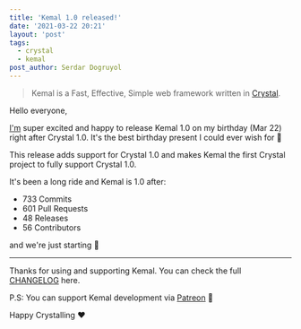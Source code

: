 ```yaml
---
title: 'Kemal 1.0 released!'
date: '2021-03-22 20:21'
layout: 'post'
tags:
  - crystal
  - kemal
post_author: Serdar Dogruyol
---
```


>Kemal is a Fast, Effective, Simple web framework written in [Crystal](https://crystal-lang.org/).

Hello everyone,

[I'm](https://twitter.com/sdogruyol) super excited and happy to release Kemal 1.0 on my birthday (Mar 22) right after Crystal 1.0. It's the best birthday present I could ever wish for :birthday:

This release adds support for Crystal 1.0 and makes Kemal the first Crystal project to fully support Crystal 1.0. 

It's been a long ride and Kemal is 1.0 after:

- 733 Commits
- 601 Pull Requests
- 48 Releases
- 56 Contributors

and we're just starting :rocket:

---

Thanks for using and supporting Kemal. You can check the full [CHANGELOG](https://github.com/kemalcr/kemal/releases/tag/v1.0.0) here.

P.S: You can support Kemal development via [Patreon](https://www.patreon.com/sdogruyol) :pray:

Happy Crystalling :heart:
